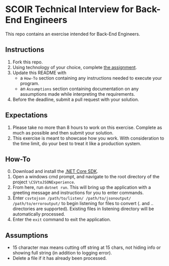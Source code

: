 # SCOIR Technical Interview for Back-End Engineers
This repo contains an exercise intended for Back-End Engineers.

## Instructions
1. Fork this repo.
1. Using technology of your choice, complete [the assignment](./Assignment.md).
1. Update this README with
    * a `How-To` section containing any instructions needed to execute your program.
    * an `Assumptions` section containing documentation on any assumptions made while interpreting the requirements.
1. Before the deadline, submit a pull request with your solution.

## Expectations
1. Please take no more than 8 hours to work on this exercise. Complete as much as possible and then submit your solution.
1. This exercise is meant to showcase how you work. With consideration to the time limit, do your best to treat it like a production system.

## How-To
0. Download and install the [.NET Core SDK](https://www.microsoft.com/net/download).
0. Open a windows cmd prompt, and navigate to the root directory of the project ```\CSVtoJSONExperience```.
0. From here, run ```dotnet run```. This will bring up the application with a greeting message and instructions for you to enter commands.
0. Enter ```csvtojson /path/to/listen/ /path/to/jsonoutput/ /path/to/erroroutput/``` to begin listening for files to convert (. and .. directories are supported). Existing files in listening directory will be automatically processed.
0. Enter the ```exit``` command to exit the application.

## Assumptions
- 15 character max means cutting off string at 15 chars, not hiding info or showing full string (in addition to logging error).
- Delete a file if it has already been processed.
